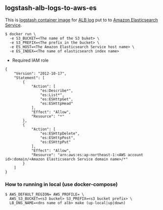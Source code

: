 ## logstash-alb-logs-to-aws-es

This is [logstash container image](https://www.elastic.co/guide/en/logstash/current/docker.html) for [ALB log](https://docs.aws.amazon.com/elasticloadbalancing/latest/application/load-balancer-access-logs.html) put to to [Amazon Elasticsearch Service](https://aws.amazon.com/elasticsearch-service/).


```
$ docker run \
  -e S3_BUCKET=<The name of the S3 buket> \
  -e S3_PREFIX=<The prefix in the bucket> \
  -e ES_HOST=<The Amazon Elasticsearch Service host name> \
  -e ES_INDEX=<The name of elasticsearch index name>
```

* Required IAM role

```
{
    "Version": "2012-10-17",
    "Statement": [
        {
            "Action": [
                "es:Describe*",
                "es:List*",
                "es:ESHttpGet",
                "es:ESHttpHead"
            ],
            "Effect": "Allow",
            "Resource": "*"
        },
        {
            "Action": [
                "es:ESHttpDelete",
                "es:ESHttpPost",
                "es:ESHttpPut"
            ],
            "Effect": "Allow",
            "Resource": "arn:aws:es:ap-northeast-1:<AWS account id>:domain/<Amazon Elasticsearch Service domain name>/*"
        }
    ]
}
```


### How to running in local (use docker-compose)

```
$ AWS_DEFAULT_REGION= AWS_PROFILE= \
  AWS_S3_BUCKET=<s3 bucket> S3_PREFIX=<s3 bucket prefix> \
  LB_DNS_NAME=<dns name of alb> make (up-local|up|down)
```
